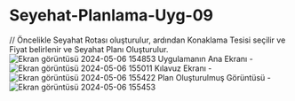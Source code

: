 # Seyehat-Planlama-Uyg-09
// Öncelikle Seyahat Rotası oluşturulur, ardından Konaklama Tesisi seçilir ve Fiyat belirlenir ve Seyahat Planı Oluşturulur.
![Ekran görüntüsü 2024-05-06 154853](https://github.com/YusufSural/Seyahat-Planlama-Uyg-09/assets/84929731/15bf4b6b-0ab6-48a2-a5c0-185098f90693)
Uygulamanın Ana Ekranı -
![Ekran görüntüsü 2024-05-06 155011](https://github.com/YusufSural/Seyahat-Planlama-Uyg-09/assets/84929731/9b01bbbf-b118-443f-ab0a-a5d90a638f4f)
Kılavuz Ekranı -
![Ekran görüntüsü 2024-05-06 155422](https://github.com/YusufSural/Seyahat-Planlama-Uyg-09/assets/84929731/66f98177-10cf-4d11-be54-3f89e003e686)
Plan Oluşturulmuş Görüntüsü -
![Ekran görüntüsü 2024-05-06 155453](https://github.com/YusufSural/Seyahat-Planlama-Uyg-09/assets/84929731/59e4799f-0f0e-4feb-9a8f-e7b4e98f0f14)
